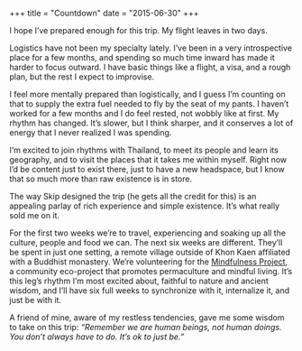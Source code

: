 +++
title = "Countdown"
date = "2015-06-30"
+++

I hope I’ve prepared enough for this trip. My flight leaves in two days.

Logistics have not been my specialty lately. I’ve been in a very introspective place for a few months, and spending so much time inward has made it harder to focus outward. I have basic things like a flight, a visa, and a rough plan, but the rest I expect to improvise.

I feel more mentally prepared than logistically, and I guess I’m counting on that to supply the extra fuel needed to fly by the seat of my pants. I haven’t worked for a few months and I do feel rested, not wobbly like at first. My rhythm has changed. It’s slower, but I think sharper, and it conserves a lot of energy that I never realized I was spending.

I‘m excited to join rhythms with Thailand, to meet its people and learn its geography, and to visit the places that it takes me within myself. Right now I’d be content just to exist there, just to have a new headspace, but I know that so much more than raw existence is in store.

The way Skip designed the trip (he gets all the credit for this) is an appealing parlay of rich experience and simple existence. It’s what really sold me on it.

For the first two weeks we’re to travel, experiencing and soaking up all the culture, people and food we can. The next six weeks are different. They’ll be spent in just one setting, a remote village outside of Khon Kaen affiliated with a Buddhist monastery. We’re volunteering for the [Mindfulness Project](http://www.mindfulness-project.org), a community eco-project that promotes permaculture and mindful living. It’s this leg’s rhythm I’m most excited about, faithful to nature and ancient wisdom, and I’ll have six full weeks to synchronize with it, internalize it, and just be with it.

A friend of mine, aware of my restless tendencies, gave me some wisdom to take on this trip: *“Remember we are human *beings*, not human *doings*. You don’t always have to do. It’s ok to just be.”*
